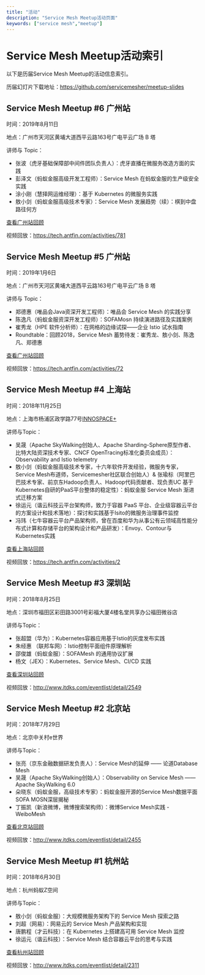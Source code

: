 ```yaml
---
title: "活动"
description: "Service Mesh Meetup活动页面"
keywords: ["service mesh","meetup"]
---
```


# Service Mesh Meetup活动索引

以下是历届Service Mesh Meetup的活动信息索引。

历届幻灯片下载地址：https://github.com/servicemesher/meetup-slides

## Service Mesh Meetup #6 广州站

时间：2019年8月11日

地点：广州市天河区黄埔大道西平云路163号广电平云广场 B 塔

讲师与 Topic：

- 张波（虎牙基础保障部中间件团队负责人）：虎牙直播在微服务改造方面的实践
- 彭泽文（蚂蚁金服高级开发工程师）：Service Mesh 在蚂蚁金服的生产级安全实践
- 涂小刚（慧择网运维经理）：基于 Kubernetes 的微服务实践
- 敖小剑（蚂蚁金服高级技术专家）：Service Mesh 发展趋势（续）：棋到中盘路往何方

[查看广州站回顾](/blog/service-mesh-meetup-guangzhou-20190811/)

视频回放：https://tech.antfin.com/activities/781

## Service Mesh Meetup #5 广州站

时间：2019年1月6日

地点：广州市天河区黄埔大道西平云路163号广电平云广场 B 塔

讲师与 Topic：

- 郑德惠（唯品会Java资深开发工程师）：唯品会 Service Mesh 的实践分享
- 陈逸凡（蚂蚁金服资深开发工程师）：SOFAMosn 持续演进路径及实践案例
- 崔秀龙（HPE 软件分析师）：在网格的边缘试探——企业 Istio 试水指南
- Roundtable：回顾2018，Service Mesh 蓄势待发：崔秀龙、敖小剑、陈逸凡、郑德惠

[查看广州站回顾](/blog/service-mesh-meetup-guangzhou-20190106/)

视频回放：https://tech.antfin.com/activities/72

## Service Mesh Meetup #4 上海站

时间：2018年11月25日

地点：上海市杨浦区政学路77号[INNOSPACE+](http://www.innospaceplus.com.cn)

讲师与Topic：

- 吴晟（Apache SkyWalking创始人、Apache Sharding-Sphere原型作者、比特大陆资深技术专家、CNCF OpenTracing标准化委员会成员）：Observability and Istio telemetry
- 敖小剑（蚂蚁金服高级技术专家，十六年软件开发经验，微服务专家，Service Mesh布道师，Servicemesher社区联合创始人）& 张瑜标（阿里巴巴技术专家、前京东Hadoop负责人、Hadoop代码贡献者、现负责UC 基于Kubernetes自研的PaaS平台整体的稳定性）：蚂蚁金服 Service Mesh 渐进式迁移方案
- 徐运元（谐云科技云平台架构师，致力于容器 PaaS 平台、企业级容器云平台的方案设计和技术落地）：探讨和实践基于Isito的微服务治理事件监控
- 冯玮（七牛容器云平台产品架构师，曾在百度和华为从事公有云领域高性能分布式计算和存储平台的架构设计和产品研发）：Envoy、Contour与Kubernetes实践

[查看上海站回顾](/blog/service-mesh-meetup-shanghai-20181125/)

视频回放：https://tech.antfin.com/activities/2

## Service Mesh Meetup #3 深圳站

时间：2018年8月25日

地点：深圳市福田区彩田路3001号彩福大厦4楼名堂共享办公福田微谷店

讲师与Topic：

- 张超盟（华为）：Kubernetes容器应用基于Istio的灰度发布实践
- 朱经惠 （联邦车网）：Istio控制平面组件原理解析
- 邵俊雄（蚂蚁金服）：SOFAMesh 的通用协议扩展
- 杨文（JEX）：Kubernetes、Service Mesh、CI/CD 实践

[查看深圳站回顾](/blog/service-mesh-meetup-shenzhen-20180825)

视频回放：http://www.itdks.com/eventlist/detail/2549

## Service Mesh Meetup #2 北京站

时间：2018年7月29日

地点：北京中关村e世界

讲师与Topic：

- 张亮（京东金融数据研发负责人）：Service Mesh的延伸 —— 论道Database Mesh
- 吴晟（Apache SkyWalking创始人）：Observability on Service Mesh —— Apache SkyWalking 6.0
- 朵晓东（蚂蚁金服，高级技术专家）：蚂蚁金服开源的Service Mesh数据平面SOFA MOSN深层揭秘
- 丁振凯（新浪微博，微博搜索架构师）：微博Service Mesh实践 - WeiboMesh

[查看北京站回顾](/blog/beijing-meetup-20180729)

视频回放：http://www.itdks.com/eventlist/detail/2455

## Service Mesh Meetup #1 杭州站

时间：2018年6月30日

地点：杭州蚂蚁Z空间

讲师与Topic：

- 敖小剑（蚂蚁金服）：大规模微服务架构下的 Service Mesh 探索之路
- 刘超（网易）：网易云的 Service Mesh 产品架构和实现
- 唐鹏程（才云科技）：在 Kubernetes 上搭建高可用 Service Mesh 监控
- 徐运元（谐云科技）：Service Mesh 结合容器云平台的思考与实践

[查看杭州站回顾](/blog/hangzhou-meetup-20180630)

视频回放：http://www.itdks.com/eventlist/detail/2311